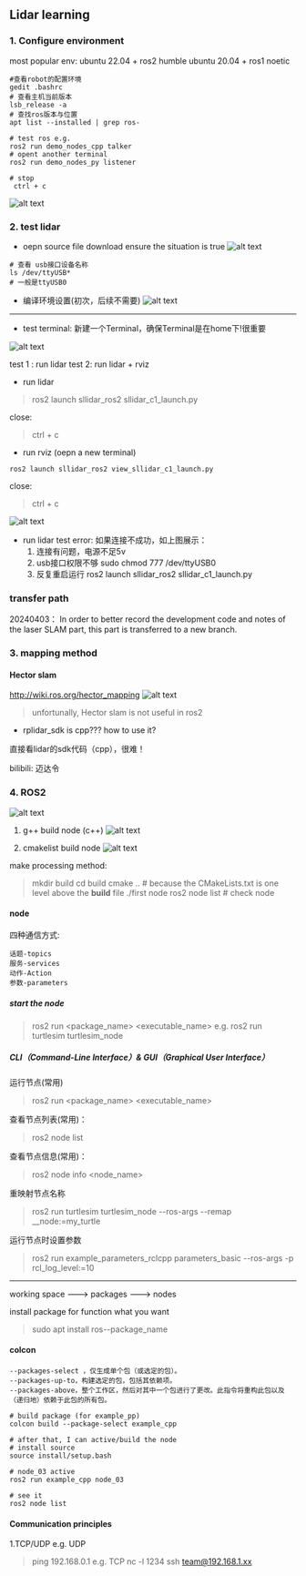 ## Lidar learning

### **1. Configure environment**

most popular env:
ubuntu 22.04 + ros2 humble
ubuntu 20.04 + ros1 noetic

```
#查看robot的配置环境
gedit .bashrc
# 查看主机当前版本
lsb_release -a
# 查找ros版本与位置
apt list --installed | grep ros-

# test ros e.g.
ros2 run demo_nodes_cpp talker
# opent another terminal 
ros2 run demo_nodes_py listener

# stop
 ctrl + c

```
![alt text](assets/Lidar_config_learn/image-2.png)


### **2. test lidar**

* oepn source file download
ensure the situation is true
![alt text](assets/Lidar_config_learn/image.png)

```
# 查看 usb接口设备名称
ls /dev/ttyUSB*
# 一般是ttyUSB0

```
* 编译环境设置(初次，后续不需要)
![alt text](assets/Lidar_config_learn/image-1.png)
---
- test terminal:
新建一个Terminal，确保Terminal是在home下!很重要

![alt text](assets/Lidar_config_learn/image-3.png)

test 1 : run lidar
test 2: run lidar + rviz

* run lidar
>ros2 launch sllidar_ros2 sllidar_c1_launch.py

close: 
>ctrl + c

* run rviz
  (oepn a new terminal)
```
ros2 launch sllidar_ros2 view_sllidar_c1_launch.py
```
close: 
>ctrl + c

![alt text](assets/Lidar_config_learn/image-4.png)

* run lidar test error:
    如果连接不成功，如上图展示：
    1. 连接有问题，电源不足5v
    2. usb接口权限不够
    sudo chmod 777 /dev/ttyUSB0
    3. 反复重启运行
    ros2 launch sllidar_ros2 sllidar_c1_launch.py

### transfer path
20240403： 
In order to better record the development code and notes of the laser SLAM part, this part is transferred to a new branch.

### **3. mapping method**

#### Hector slam
http://wiki.ros.org/hector_mapping
![alt text](assets/Lidar_config_learn/image-5.png)

> unfortunally, Hector slam is not useful in ros2

- rplidar_sdk is cpp???
how to use it?

直接看lidar的sdk代码（cpp），很难！

bilibili:
迈达令


### **4. ROS2**

![alt text](<assets/Lidar_config_learn/截图 2024-04-05 16-09-24.png>)
1. g++ build node (c++)
![alt text](assets/Lidar_config_learn/image-6.png)

2. cmakelist build node
![alt text](assets/Lidar_config_learn/image-7.png)

make processing method:
> mkdir build
> cd build
> cmake ..   # because the CMakeLists.txt is one level above the **build** file
> ./first node
> ros2 node list   # check node

#### node
四种通信方式:

    话题-topics
    服务-services
    动作-Action
    参数-parameters
##### start the node
>ros2 run <package_name> <executable_name>
e.g.
>ros2 run turtlesim turtlesim_node

##### CLI（Command-Line Interface）& GUI（Graphical User Interface）
运行节点(常用)

>ros2 run <package_name> <executable_name>

查看节点列表(常用)：

>ros2 node list

查看节点信息(常用)：

>ros2 node info <node_name>

重映射节点名称

>ros2 run turtlesim turtlesim_node --ros-args --remap __node:=my_turtle

运行节点时设置参数

>ros2 run example_parameters_rclcpp parameters_basic --ros-args -p rcl_log_level:=10

---
working space ---> packages ---> nodes

install package for function what you want
>sudo apt install ros-<version>-package_name

#### colcon
    --packages-select ，仅生成单个包（或选定的包）。
    --packages-up-to，构建选定的包，包括其依赖项。
    --packages-above，整个工作区，然后对其中一个包进行了更改。此指令将重构此包以及（递归地）依赖于此包的所有包。

```
# build package (for example_pp)
colcon build --package-select example_cpp

# after that, I can active/build the node
# install source
source install/setup.bash

# node_03 active
ros2 run example_cpp node_03

# see it 
ros2 node list

```

#### Communication principles
1.TCP/UDP
e.g. UDP
> ping 192.168.0.1
e.g. TCP
> nc -l 1234
> ssh team@192.168.1.xx